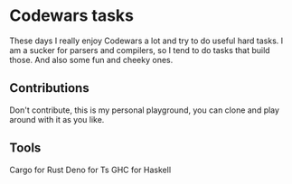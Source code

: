 # Codewars tasks

These days I really enjoy Codewars a lot and try to do useful hard tasks.
I am a sucker for parsers and compilers, so I tend to do tasks that build those.
And also some fun and cheeky ones.

## Contributions

Don't contribute, this is my personal playground,
you can clone and play around with it as you like.

## Tools

Cargo for Rust
Deno for Ts
GHC for Haskell

